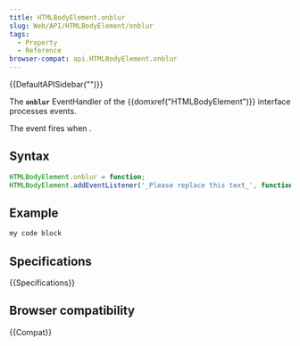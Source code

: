 ```yaml
---
title: HTMLBodyElement.onblur
slug: Web/API/HTMLBodyElement/onblur
tags:
  - Property
  - Reference
browser-compat: api.HTMLBodyElement.onblur
---
```

{{DefaultAPISidebar("")}}

The **`onblur`** EventHandler of the {{domxref("HTMLBodyElement")}} interface processes  events.

The  event fires when .

## Syntax

```js
HTMLBodyElement.onblur = function;
HTMLBodyElement.addEventListener('_Please replace this text_', function);
```

## Example

```js
my code block
```

## Specifications

{{Specifications}}

## Browser compatibility

{{Compat}}

